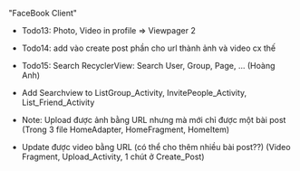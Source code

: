 "FaceBook Client" 

- Todo13: Photo, Video in profile => Viewpager 2

- Todo14: add vào create post phần cho url thành ảnh và video cx thế 

- Todo15: Search RecyclerView: Search User, Group, Page, ... (Hoàng Anh)

-  Add Searchview to ListGroup_Activity, InvitePeople_Activity, List_Friend_Activity 

- Note: Upload được ảnh bằng URL nhưng mà mới chỉ được một bài post (Trong 3 file HomeAdapter, HomeFragment, HomeItem)

- Update được video bằng URL (có thể cho thêm nhiều bài post??) (Video Fragment, Upload_Activity, 1 chút ở Create_Post)